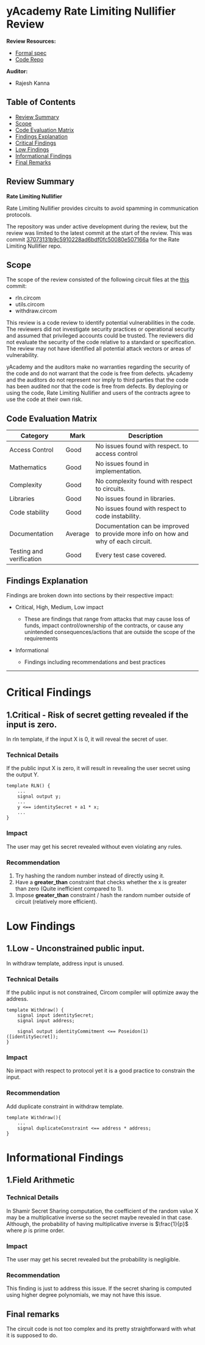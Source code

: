 # yAcademy Rate Limiting Nullifier Review <!-- omit in toc -->

**Review Resources:**

- [Formal spec](https://rate-limiting-nullifier.github.io/rln-docs/)
- [Code Repo](https://github.com/Rate-Limiting-Nullifier/circom-rln)

**Auditor:**

 - Rajesh Kanna

## Table of Contents <!-- omit in toc -->

- [Review Summary](#review-summary)
- [Scope](#scope)
- [Code Evaluation Matrix](#code-evaluation-matrix)
- [Findings Explanation](#findings-explanation)
- [Critical Findings](#critical-findings)
- [Low Findings](#low-findings)
- [Informational Findings](#informational-findings)
- [Final Remarks](#final-remarks)

## Review Summary

**Rate Limiting Nullifier**

Rate Limiting Nullifier provides circuits to avoid spamming in communication protocols.

 The repository was under active development during the review, but the review was limited to the latest commit at the start of the review. This was commit [37073131b9c5910228ad6bdf0fc50080e507166a](https://github.com/Rate-Limiting-Nullifier/circom-rln/commit/37073131b9c5910228ad6bdf0fc50080e507166a) for the Rate Limiting Nullifier repo.

## Scope

The scope of the review consisted of the following circuit files at the [this](https://github.com/Rate-Limiting-Nullifier/circom-rln/commit/37073131b9c5910228ad6bdf0fc50080e507166a) commit:

- rln.circom
- utils.circom
- withdraw.circom


This review is a code review to identify potential vulnerabilities in the code. The reviewers did not investigate security practices or operational security and assumed that privileged accounts could be trusted. The reviewers did not evaluate the security of the code relative to a standard or specification. The review may not have identified all potential attack vectors or areas of vulnerability.

yAcademy and the auditors make no warranties regarding the security of the code and do not warrant that the code is free from defects. yAcademy and the auditors do not represent nor imply to third parties that the code has been audited nor that the code is free from defects. By deploying or using the code, Rate Limiting Nullifier and users of the contracts agree to use the code at their own risk.


Code Evaluation Matrix
---

| Category                 | Mark    | Description |
| ------------------------ | ------- | ----------- |
| Access Control           | Good | No issues found with respect. to access control |
| Mathematics              | Good | No issues found in implementation. |
| Complexity               | Good | No complexity found with respect to circuits. |
| Libraries                | Good | No issues found in libraries. |
| Code stability           | Good    | No issues found with respect to code instability. |
| Documentation            | Average | Documentation can be improved to provide more info on how and why of each circuit. |
| Testing and verification | Good | Every test case covered.  |

## Findings Explanation

Findings are broken down into sections by their respective impact:
 - Critical, High, Medium, Low impact
     - These are findings that range from attacks that may cause loss of funds, impact control/ownership of the contracts, or cause any unintended consequences/actions that are outside the scope of the requirements

 - Informational
     - Findings including recommendations and best practices

---
# Critical Findings
## 1.Critical - Risk of secret getting revealed if the input is zero.
In rln template, if the input X is 0, it will reveal the secret of user.

### Technical Details
If the public input X is zero, it will result in revealing the user secret using the output Y.

```
template RLN() {
    ...
    signal output y;
    ...
    y <== identitySecret + a1 * x;
    ...
}
```

### Impact
The user may get his secret revealed without even violating any rules.

### Recommendation
1. Try hashing the random number instead of directly using it.
2. Have a **greater_than** constraint that checks whether the x is greater than zero (Quite inefficient compared to 1).
3. Impose **greater_than** constraint / hash the random number outside of circuit (relatively more efficient).


# Low Findings

## 1.Low - Unconstrained public input.

In withdraw template, address input is unused. 

### Technical Details
If the public input is not constrained, Circom compiler will optimize away the address.<br>

```
template Withdraw() {
    signal input identitySecret;
    signal input address;

    signal output identityCommitment <== Poseidon(1)([identitySecret]);
}
```

### Impact
No impact with respect to protocol yet it is a good practice to constrain the input.

### Recommendation
Add duplicate constraint in withdraw template.
```
template Withdraw(){
    ...
    signal duplicateConstraint <== address * address;
}
```
# Informational Findings

## 1.Field Arithmetic  

### Technical Details
In Shamir Secret Sharing computation, the coefficient of the random value X may be a multiplicative inverse so the secret maybe revealed in that case. Although, the probability of having multiplicative inverse is $\frac{1}{p}$ where $p$ is prime order.

### Impact
The user may get his secret revealed but the probability is negligible.

### Recommendation
This finding is just to address this issue. If the secret sharing is computed using higher degree polynomials, we may not have this issue. 

## Final remarks

The circuit code is not too complex and its pretty straightforward with what it is supposed to do. 
